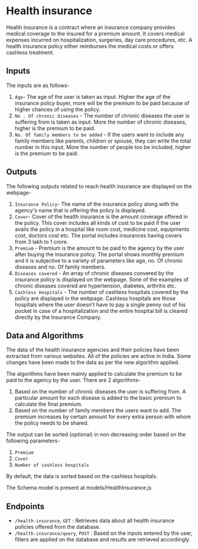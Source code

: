 # Health insurance
Health insurance is a contract where an insurance company provides medical coverage to the insured for a premium amount. 
It covers medical expenses incurred on hospitalization, surgeries, day care procedures, etc. 
A health insurance policy either reimburses the medical costs or offers cashless treatment.

## Inputs
The inputs are as follows- 

1) `Age`- The age of the user is taken as input. Higher the age of the insurance policy buyer, more will be the premium to be paid because of higher chances of using the policy.
2) `No . Of chronic diseases` - The number of chronic diseases the user is suffering from is taken as input. More the number of chronic diseases, higher is the premium to be paid.
3) `No. Of family members to be added` - If the users want to include any family members like parents, children or spouse, they can write the total number in this input. More the number of people too be included, higher is the premium to be paid.

## Outputs
The following outputs related to reach health insurance are displayed on the webpage-

1) `Insurance Policy`- The name of the insurance policy along with the agency's name that is offering the policy is displayed.
2) `Cover`- Cover of the health insurance is the amount coverage offered in the policy. This cover includes all kinds of cost to be paid if the user avails the policy in a hospital like room cost, medicine cost, equipments cost, doctors cost etc. The portal includes insurances having covers from 3 lakh to 1 crore.
3) `Premium` - Premium is the amount to be paid to the agency by the user after buying the insurance policy. The portal shows monthly premium and it is subjective to a variety of parameters like age, no. Of chronic diseases and no. Of family members. 
4) `Diseases covered` - An array of chronic diseases convered by the insurance policy is displayed on the webpage. Sone of the examples of chronic diseases covered are hypertension, diabetes, arthritis etc.
5) `Cashless Hospitals` - The number of cashless hospitals covered by the policy are displayed in the webpage. Cashless hospitals are those hospitals where the user doesn't have to pay a single penny out of his pocket in case of a hospitalization and the entire hospital bill is cleared directly by the Insurance Company.

## Data and Algorithms
The data of the health insurance agencies and their policies have been extracted from various websites. All of the policies are active in India. Some changes have been made to the data as per the new algorithm applied.

The algorithms have been mainly applied to calculate the premium to be paid to the agency by the user. There are 2 algorithms-
1) Based on the number of chronic diseases the user is suffering from. A particular amount for each disease is added to the basic premium to calculate the final premium.
2) Based on the number of family members the users want to add. The premium increases by certain amount for every extra person with whom the policy needs to be shared.

The output can be sorted (optional) in non decreasing order based on the following parameters-
1) `Premium` 
2) `Cover`
3) `Number of cashless hospitals`

By default, the data is sorted based on the cashless hospitals. 

The Schema model is present at models/HealthInsurance.js

## Endpoints
- `/health-insurance`, `GET` : Retrieves data about all health insurance policies offered from the database.
- `/health-insurance/query`, `POST` : Based on the inputs entered by the user, filters are applied on the database and results are retrieved accordingly.
